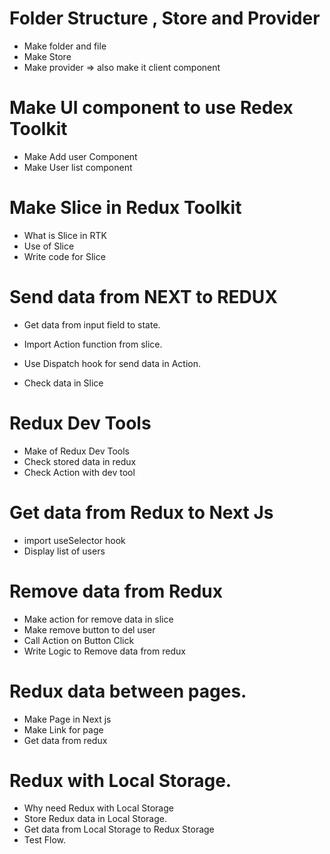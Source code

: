 # Folder Structure , Store and Provider

- Make folder and file
- Make Store
- Make provider => also make it client component

# Make UI component to use Redex Toolkit

- Make Add user Component
- Make User list component

# Make Slice in Redux Toolkit

- What is Slice in RTK
- Use of Slice
- Write code for Slice

# Send data from NEXT to REDUX

- Get data from input field to state.
- Import Action function from slice.
- Use Dispatch hook for send data in Action.

- Check data in Slice

# Redux Dev Tools

- Make of Redux Dev Tools
- Check stored data in redux
- Check Action with dev tool

# Get data from Redux to Next Js

- import useSelector hook
- Display list of users

# Remove data from Redux

- Make action for remove data in slice
- Make remove button to del user
- Call Action on Button Click
- Write Logic to Remove data from redux

# Redux data between pages.

- Make Page in Next js
- Make Link for page
- Get data from redux

# Redux with Local Storage.

- Why need Redux with Local Storage
- Store Redux data in Local Storage.
- Get data from Local Storage to Redux Storage
- Test Flow.
